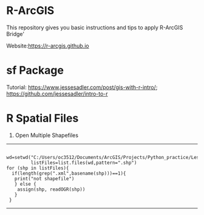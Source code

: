 # R-ArcGIS

This repository gives you basic instructions and tips to apply R-ArcGIS Bridge'

Website:https://r-arcgis.github.io

# sf Package
Tutorial: https://www.jessesadler.com/post/gis-with-r-intro/; https://github.com/jessesadler/intro-to-r

# R Spatial Files
1. Open Multiple Shapefiles
------------------
     wd=setwd("C:/Users/oc3512/Documents/ArcGIS/Projects/Python_practice/Lesson1")
             listFiles=list.files(wd,pattern=".shp")
    for (shp in listFiles){
      if(length(grep(".xml",basename(shp)))==1){
       print("not shapefile")
       } else {
        assign(shp, readOGR(shp))
       }
     }
------------------
